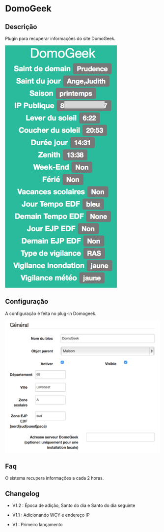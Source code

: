 DomoGeek 
========

Descrição 
-----------

Plugin para recuperar informações do site DomoGeek.

![domogeek screenshot1](../images/domogeek_screenshot1.png)

Configuração 
-------------

A configuração é feita no plug-in Domogeek.

![domogeek1](../images/domogeek1.png)

Faq 
---

O sistema recupera informações a cada 2 horas.

Changelog 
---------

-   V1.2 : Época de adição, Santo do dia e Santo do dia seguinte

-   V1.1 : Adicionando WCY e endereço IP

-   V1 : Primeiro lançamento


